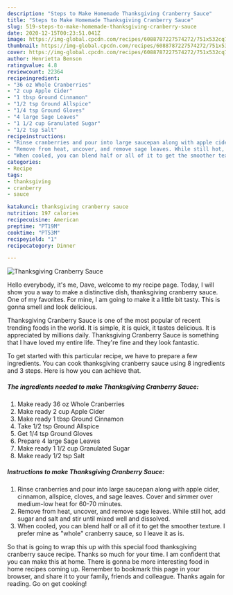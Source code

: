 ```yaml
---
description: "Steps to Make Homemade Thanksgiving Cranberry Sauce"
title: "Steps to Make Homemade Thanksgiving Cranberry Sauce"
slug: 519-steps-to-make-homemade-thanksgiving-cranberry-sauce
date: 2020-12-15T00:23:51.041Z
image: https://img-global.cpcdn.com/recipes/6088787227574272/751x532cq70/thanksgiving-cranberry-sauce-recipe-main-photo.jpg
thumbnail: https://img-global.cpcdn.com/recipes/6088787227574272/751x532cq70/thanksgiving-cranberry-sauce-recipe-main-photo.jpg
cover: https://img-global.cpcdn.com/recipes/6088787227574272/751x532cq70/thanksgiving-cranberry-sauce-recipe-main-photo.jpg
author: Henrietta Benson
ratingvalue: 4.8
reviewcount: 22364
recipeingredient:
- "36 oz Whole Cranberries"
- "2 cup Apple Cider"
- "1 tbsp Ground Cinnamon"
- "1/2 tsp Ground Allspice"
- "1/4 tsp Ground Gloves"
- "4 large Sage Leaves"
- "1 1/2 cup Granulated Sugar"
- "1/2 tsp Salt"
recipeinstructions:
- "Rinse cranberries and pour into large saucepan along with apple cider, cinnamon, allspice, cloves, and sage leaves. Cover and simmer over medium-low heat for 60-70 minutes."
- "Remove from heat, uncover, and remove sage leaves. While still hot, add sugar and salt and stir until mixed well and dissolved."
- "When cooled, you can blend half or all of it to get the smoother texture. I prefer mine as &#34;whole&#34; cranberry sauce, so I leave it as is."
categories:
- Recipe
tags:
- thanksgiving
- cranberry
- sauce

katakunci: thanksgiving cranberry sauce 
nutrition: 197 calories
recipecuisine: American
preptime: "PT19M"
cooktime: "PT53M"
recipeyield: "1"
recipecategory: Dinner

---
```



![Thanksgiving Cranberry Sauce](https://img-global.cpcdn.com/recipes/6088787227574272/751x532cq70/thanksgiving-cranberry-sauce-recipe-main-photo.jpg)

Hello everybody, it's me, Dave, welcome to my recipe page. Today, I will show you a way to make a distinctive dish, thanksgiving cranberry sauce. One of my favorites. For mine, I am going to make it a little bit tasty. This is gonna smell and look delicious.



Thanksgiving Cranberry Sauce is one of the most popular of recent trending foods in the world. It is simple, it is quick, it tastes delicious. It is appreciated by millions daily. Thanksgiving Cranberry Sauce is something that I have loved my entire life. They're fine and they look fantastic.


To get started with this particular recipe, we have to prepare a few ingredients. You can cook thanksgiving cranberry sauce using 8 ingredients and 3 steps. Here is how you can achieve that.

<!--inarticleads1-->

##### The ingredients needed to make Thanksgiving Cranberry Sauce:

1. Make ready 36 oz Whole Cranberries
1. Make ready 2 cup Apple Cider
1. Make ready 1 tbsp Ground Cinnamon
1. Take 1/2 tsp Ground Allspice
1. Get 1/4 tsp Ground Gloves
1. Prepare 4 large Sage Leaves
1. Make ready 1 1/2 cup Granulated Sugar
1. Make ready 1/2 tsp Salt




<!--inarticleads2-->

##### Instructions to make Thanksgiving Cranberry Sauce:

1. Rinse cranberries and pour into large saucepan along with apple cider, cinnamon, allspice, cloves, and sage leaves. Cover and simmer over medium-low heat for 60-70 minutes.
1. Remove from heat, uncover, and remove sage leaves. While still hot, add sugar and salt and stir until mixed well and dissolved.
1. When cooled, you can blend half or all of it to get the smoother texture. I prefer mine as &#34;whole&#34; cranberry sauce, so I leave it as is.




So that is going to wrap this up with this special food thanksgiving cranberry sauce recipe. Thanks so much for your time. I am confident that you can make this at home. There is gonna be more interesting food in home recipes coming up. Remember to bookmark this page in your browser, and share it to your family, friends and colleague. Thanks again for reading. Go on get cooking!
